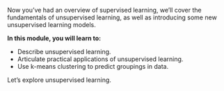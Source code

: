 Now you’ve had an overview of supervised learning, we’ll cover the fundamentals of unsupervised learning, as well as introducing some new unsupervised learning models.

**In this module, you will learn to:**

* Describe unsupervised learning.
* Articulate practical applications of unsupervised learning.
* Use k-means clustering to predict groupings in data.

Let’s explore unsupervised learning.